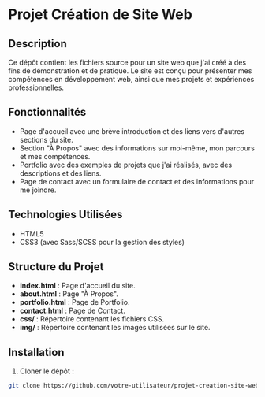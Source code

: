 # Projet Création de Site Web

## Description

Ce dépôt contient les fichiers source pour un site web que j'ai créé à des fins de démonstration et de pratique. Le site est conçu pour présenter mes compétences en développement web, ainsi que mes projets et expériences professionnelles.

## Fonctionnalités

- Page d'accueil avec une brève introduction et des liens vers d'autres sections du site.
- Section "À Propos" avec des informations sur moi-même, mon parcours et mes compétences.
- Portfolio avec des exemples de projets que j'ai réalisés, avec des descriptions et des liens.
- Page de contact avec un formulaire de contact et des informations pour me joindre.

## Technologies Utilisées

- HTML5
- CSS3 (avec Sass/SCSS pour la gestion des styles)

## Structure du Projet

- **index.html** : Page d'accueil du site.
- **about.html** : Page "À Propos".
- **portfolio.html** : Page de Portfolio.
- **contact.html** : Page de Contact.
- **css/** : Répertoire contenant les fichiers CSS.
- **img/** : Répertoire contenant les images utilisées sur le site.

## Installation

1. Cloner le dépôt :

```bash
git clone https://github.com/votre-utilisateur/projet-creation-site-web.git
